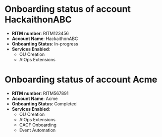 # Onboarding status of account HackaithonABC

- **RITM number**: RITM123456
- **Account Name**: HackaithonABC
- **Onboarding Status**: In-progress
- **Services Enabled**: 
    - OU Creation
    - AIOps Extensions

# Onboarding status of account Acme

- **RITM number**: RITM567891
- **Account Name**: Acme
- **Onboarding Status**: Completed
- **Services Enabled**: 
    - OU Creation
    - AIOps Extensions
    - CACF Onboarding
    - Event Automation